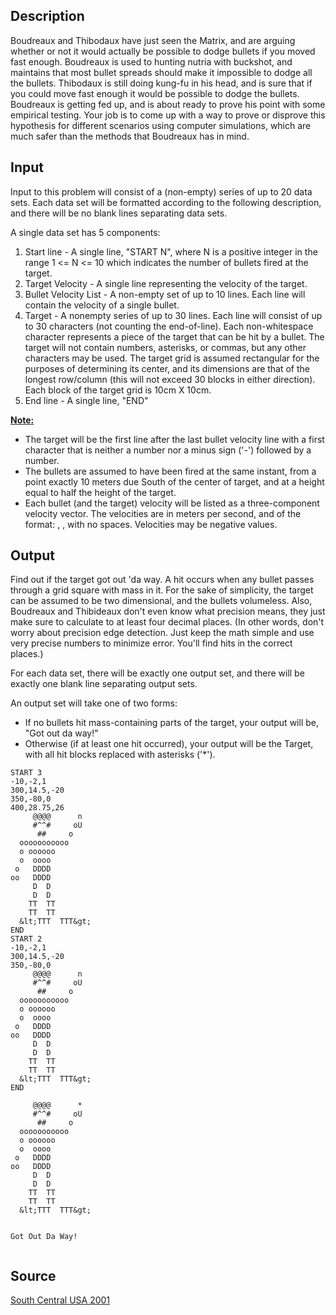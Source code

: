 <h2>Description</h2><p>Boudreaux and Thibodaux have just seen the Matrix, and are arguing whether or not it would actually be possible to dodge bullets if you moved fast enough. Boudreaux is used to hunting nutria with buckshot, and maintains that most bullet spreads should make it impossible to dodge all the bullets. Thibodaux is still doing kung-fu in his head, and is sure that if you could move fast enough it would be possible to dodge the bullets. Boudreaux is getting fed up, and is about ready to prove his point with some empirical testing. Your job is to come up with a way to prove or disprove this hypothesis for different scenarios using computer simulations, which are much safer than the methods that Boudreaux has in mind. </p><h2>Input</h2><p>Input to this problem will consist of a (non-empty) series of up to 20 data sets. Each data set will be formatted according to the following description, and there will be no blank lines separating data sets. 
</p>
A single data set has 5 components: 
<ol><li>Start line - A single line, "START N", where N is a positive integer in the range 1 &lt;= N &lt;= 10 which indicates the number of bullets fired at the target. 
<br></li><li>Target Velocity - A single line representing the velocity of the target. 
<br></li><li>Bullet Velocity List - A non-empty set of up to 10 lines. Each line will contain the velocity of a single bullet. 
<br></li><li>Target - A nonempty series of up to 30 lines. Each line will consist of up to 30 characters (not counting the end-of-line). Each non-whitespace character represents a piece of the target that can be hit by a bullet. The target will not contain numbers, asterisks, or commas, but any other characters may be used. The target grid is assumed rectangular for the purposes of determining its center, and its dimensions are that of the longest row/column (this will not exceed 30 blocks in either direction). Each block of the target grid is 10cm X 10cm. 
<br></li><li>End line - A single line, "END" </li></ol><p>
</p><b><u>Note: </u></b><p>
</p><ul><li>The target will be the first line after the last bullet velocity line with a first character that is neither a number nor a minus sign ('-') followed by a number. 
<br></li><li>The bullets are assumed to have been fired at the same instant, from a point exactly 10 meters due South of the center of target, and at a height equal to half the height of the target. 
<br></li><li>Each bullet (and the target) velocity will be listed as a three-component velocity vector. The velocities are in meters per second, and of the format: <velocity north="">, <velocity east="">, <velocity up=""> with no spaces. Velocities may be negative values. </velocity></velocity></velocity></li></ul><p>
</p>
<h2>Output</h2><p>Find out if the target got out 'da way. A hit occurs when any bullet passes through a grid square with mass in it. For the sake of simplicity, the target can be assumed to be two dimensional, and the bullets volumeless. Also, Boudreaux and Thibideaux don't even know what precision means, they just make sure to calculate to at least four decimal places. (In other words, don't worry about precision edge detection. Just keep the math simple and use very precise numbers to minimize error. You'll find hits in the correct places.) 
</p>
For each data set, there will be exactly one output set, and there will be exactly one blank line separating output sets. 

An output set will take one of two forms: 
<ul><li>If no bullets hit mass-containing parts of the target, your output will be, "Got out da way!" 
<br></li><li>Otherwise (if at least one hit occurred), your output will be the Target, with all hit blocks replaced with asterisks ('*'). </li></ul><p>
</p><pre><code class="language-input1">START 3
-10,-2,1
300,14.5,-20
350,-80,0
400,28.75,26
     @@@@      n
     #^^#     oU
      ##     o
  ooooooooooo
  o oooooo
  o  oooo
 o   DDDD
oo   DDDD
     D  D
     D  D
    TT  TT
    TT  TT
  &amp;lt;TTT  TTT&amp;gt;
END
START 2
-10,-2,1
300,14.5,-20
350,-80,0
     @@@@      n
     #^^#     oU
      ##     o
  ooooooooooo
  o oooooo
  o  oooo
 o   DDDD
oo   DDDD
     D  D
     D  D
    TT  TT
    TT  TT
  &amp;lt;TTT  TTT&amp;gt;
END</code></pre><pre><code class="language-output1">     @@@@      *
     #^^#     oU
      ##     o
  ooooooooooo
  o oooooo
  o  oooo
 o   DDDD
oo   DDDD
     D  D
     D  D
    TT  TT
    TT  TT
  &amp;lt;TTT  TTT&amp;gt;

Got Out Da Way!
</code></pre><h2>Source</h2><a href="searchproblem?field=source&amp;key=South+Central+USA+2001">South Central USA 2001</a>
